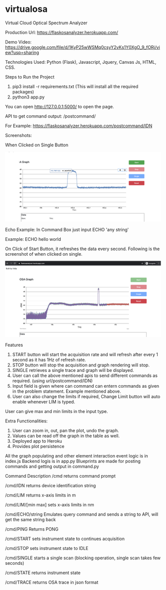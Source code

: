 # virtualosa
Virtual Cloud Optical Spectrum Analyzer

Production Url: https://flaskosanalyzer.herokuapp.com/

Demo Video: https://drive.google.com/file/d/1KyP25wWSMq0csyY2vKs1Y0XgO_9_fORj/view?usp=sharing

Technologies Used: Python (Flask), Javascript, Jquery, Canvas Js, HTML, CSS.

Steps to Run the Project

1. pip3 install -r requirements.txt (This will install all the required packages)
2. python3 app.py

You can open http://127.0.0.1:5000/ to open the page.

API to get command output: /postcommand/<Command>
  
  For Example: https://flaskosanalyzer.herokuapp.com/postcommand/IDN
 
Screenshots:

When Clicked on Single Button

![Single Trace](tracegraph.png)

Echo Example: In Command Box just input ECHO 'any string'

Example: ECHO hello world

On Click of Start Button, it refreshes the data every second. Following is the screenshot of when clicked on single.

![Start](on_start.png)

Features

1. START button will start the acquisition rate and will refresh after every 1 second as it has 1Hz of refresh rate.
2. STOP button will stop the acquisition and graph rendering will stop.
3. SINGLE retrieves a single trace and graph will be displayed.
4. User can call the above mentioned apis to send different commands as required. (using url/postcommand/IDN)
5. Input field is given where can command can entern commands as given in the problem statement. Example mentioned above. 
6. User can also change the limits if required, Change Limit button will auto enable whenever LIM is typed.

User can give max and min limits in the input type.

Extra Functionalities:

1. User can zoom in, out, pan the plot, undo the graph.
2. Values can be read off the graph in the table as well.
3. Deployed app to Heroku
4. Provides plot persistence

All the graph populating and other element interaction event logic is in index.js
Backend logis is in app.py
Blueprints are made for posting commands and getting output in command.py

Command	Description
/cmd	returns command prompt

/cmd/IDN	returns device identification string

/cmd/LIM	returns x-axis limits in m

/cmd/LIM/[min max]	sets x-axis limits in nm

/cmd/ECHO/string	Emulates query command and sends a string to API, will get the same string back

/cmd/PING	Returns PONG

/cmd/START	sets instrument state to continues acquisition

/cmd/STOP	sets instrument state to IDLE

/cmd/SINGLE	starts a single scan (blocking operation, single scan takes few seconds)

/cmd/STATE	returns instrument state

/cmd/TRACE	returns OSA trace in json format


